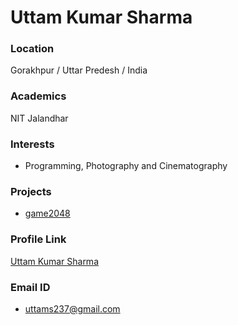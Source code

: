 # Uttam Kumar Sharma

### Location

Gorakhpur / Uttar Predesh / India

### Academics

NIT Jalandhar

### Interests

- Programming, Photography and Cinematography

### Projects

- [game2048](https://github.com/uttams237/game2048)

### Profile Link

[Uttam Kumar Sharma](https://github.com/uttams237)

### Email ID

- uttams237@gmail.com
